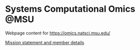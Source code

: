 # Systems Computational Omics @MSU
Webpage content for https://omics.natsci.msu.edu/

[Mission statement and member details](https://github.com/systems-computational-omics/webpage/blob/master/MSU-SystemsComputationalOmics.pdf)
